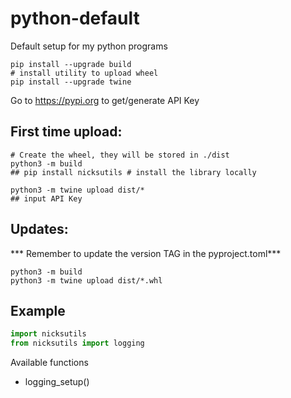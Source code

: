 # python-default

Default setup for my python programs

    pip install --upgrade build
    # install utility to upload wheel
    pip install --upgrade twine

Go to https://pypi.org to get/generate API Key

## First time upload:

    # Create the wheel, they will be stored in ./dist
    python3 -m build
    ## pip install nicksutils # install the library locally
    
    python3 -m twine upload dist/*
    ## input API Key

## Updates:

*** Remember to update the version TAG in the pyproject.toml***

    python3 -m build
    python3 -m twine upload dist/*.whl

## Example

```python
import nicksutils
from nicksutils import logging

```
Available functions

* logging_setup()
